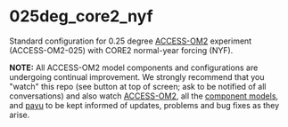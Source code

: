 # 025deg_core2_nyf
Standard configuration for 0.25 degree [ACCESS-OM2](https://github.com/COSIMA/access-om2) experiment (ACCESS-OM2-025) with CORE2 normal-year forcing (NYF).

**NOTE:** All ACCESS-OM2 model components and configurations are undergoing continual improvement. We strongly recommend that you "watch" this repo (see button at top of screen; ask to be notified of all conversations) and also watch [ACCESS-OM2](https://github.com/COSIMA/access-om2), all the [component models](https://github.com/COSIMA/access-om2/tree/master/src), and [payu](https://github.com/payu-org/payu) to be kept informed of updates, problems and bug fixes as they arise.

